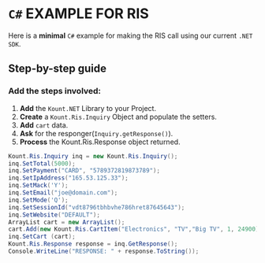 ﻿`C#` EXAMPLE FOR RIS
====================

Here is a **minimal** `C#` example for making the RIS call using our current `.NET SDK`.

Step-by-step guide
-------------------
### Add the steps involved:

1. **Add** the `Kount.NET` Library to your Project.
2. **Create** a `Kount.Ris.Inquiry` Object and populate the setters.
3. **Add** `cart` data.
4. **Ask** for the responger(`Inquiry.getResponse()`).
5. **Process** the Kount.Ris.Response object returned.

```cs
Kount.Ris.Inquiry inq = new Kount.Ris.Inquiry();
inq.SetTotal(5000);
inq.SetPayment("CARD", "5789372819873789");
inq.SetIpAddress("165.53.125.33");
inq.SetMack('Y');
inq.SetEmail("joe@domain.com");
inq.SetMode('Q');
inq.SetSessionId("vdt8796tbhbvhe786hret87645643");
inq.SetWebsite("DEFAULT");
ArrayList cart = new ArrayList();
cart.Add(new Kount.Ris.CartItem("Electronics", "TV","Big TV", 1, 24900));
inq.SetCart (cart);
Kount.Ris.Response response = inq.GetResponse();
Console.WriteLine("RESPONSE: " + response.ToString());
```
